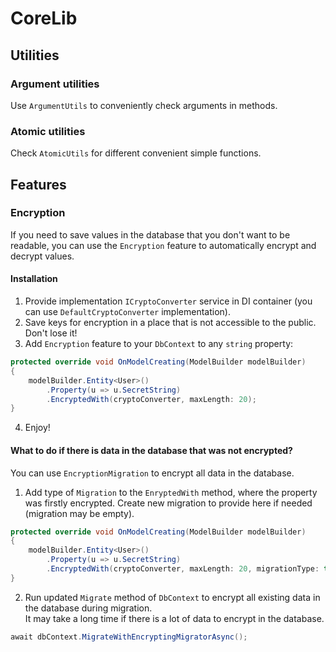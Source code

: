 # CoreLib

## Utilities

### Argument utilities
Use `ArgumentUtils` to conveniently check arguments in methods.

### Atomic utilities
Check `AtomicUtils` for different convenient simple functions.

## Features

### Encryption
If you need to save values in the database that you don't want to be readable,
you can use the `Encryption` feature to automatically encrypt and decrypt values.
#### Installation
1) Provide implementation `ICryptoConverter` service in DI container
(you can use `DefaultCryptoConverter` implementation).
2) Save keys for encryption in a place that is not accessible to the public. Don't lose it!
3) Add `Encryption` feature to your `DbContext` to any `string` property:
```csharp
protected override void OnModelCreating(ModelBuilder modelBuilder)
{
	modelBuilder.Entity<User>()
        .Property(u => u.SecretString)
        .EncryptedWith(cryptoConverter, maxLength: 20);
}
```
4) Enjoy!
#### What to do if there is data in the database that was not encrypted?
You can use `EncryptionMigration` to encrypt all data in the database.
1) Add type of `Migration` to the `EnryptedWith` method,
where the property was firstly encrypted.
Create new migration to provide here if needed (migration may be empty).
```csharp
protected override void OnModelCreating(ModelBuilder modelBuilder)
{
	modelBuilder.Entity<User>()
		.Property(u => u.SecretString)
		.EncryptedWith(cryptoConverter, maxLength: 20, migrationType: typeof(Migrations.MigrationFromSecretStringMustBeEncrypted));
}
```
2) Run updated `Migrate` method of `DbContext`
to encrypt all existing data in the database during migration.							
It may take a long time if there is a lot of data to encrypt in the database.
```csharp
await dbContext.MigrateWithEncryptingMigratorAsync();
```